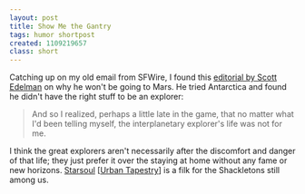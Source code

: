 ```yaml
---
layout: post
title: Show Me the Gantry
tags: humor shortpost
created: 1109219657
class: short
---
```

Catching up on my old email from SFWire, I found this [editorial by Scott Edelman](http://www.scifi.com/sfw/issue406/editorial.html) on why he won't be going to Mars.  He tried Antarctica and found he didn't have the right stuff to be an explorer:

> And so I realized, perhaps a little late in the game, that no matter what I'd been telling myself, the interplanetary explorer's life was not for me.

<!--break-->
I think the great explorers aren't necessarily after the discomfort and danger of that life; they just prefer it over the staying at home without any fame or new horizons.  [Starsoul](http://www.musesmuse.com/ut/Myths/Starsoul.mp3) [[Urban Tapestry](http://www.musesmuse.com/ut/)] is a filk for the Shackletons still among us.

